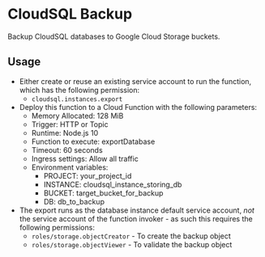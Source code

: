 # CloudSQL Backup

Backup CloudSQL databases to Google Cloud Storage buckets.

## Usage

- Either create or reuse an existing service account to run the function, which has the following permission: 
  - `cloudsql.instances.export`
- Deploy this function to a Cloud Function with the following parameters:
  - Memory Allocated: 128 MiB
  - Trigger: HTTP or Topic
  - Runtime: Node.js 10
  - Function to execute: exportDatabase
  - Timeout: 60 seconds
  - Ingress settings: Allow all traffic
  - Environment variables:
    - PROJECT: your_project_id
    - INSTANCE: cloudsql_instance_storing_db
    - BUCKET: target_bucket_for_backup
    - DB: db_to_backup
- The export runs as the database instance default service account, *not* the service account of the function invoker - as such this requires the following permissions:
  - `roles/storage.objectCreator` - To create the backup object
  - `roles/storage.objectViewer` - To validate the backup object

